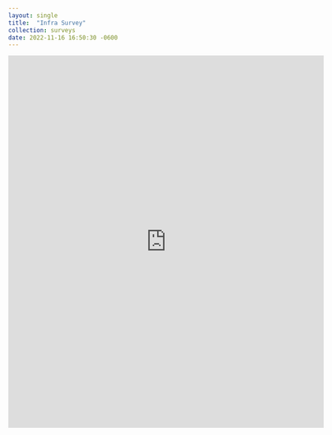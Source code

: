 ```yaml
---
layout: single
title:  "Infra Survey"
collection: surveys
date: 2022-11-16 16:50:30 -0600
---
```


<iframe src="https://docs.google.com/forms/d/e/1FAIpQLScxZkZZvafCSA9s9nxwWGm6jQ4ftINId_5LW3EmJyyIHXxM0Q/viewform?embedded=true" width="640" height="756" frameborder="0" marginheight="0" marginwidth="0">Loading…</iframe>
